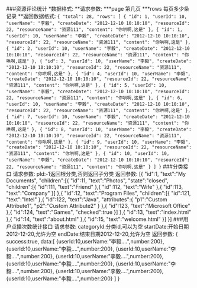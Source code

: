 ###资源评论统计
*数据格式:
**请求参数:
***page 第几页
***rows 每页多少条记录
**返回数据格式:
`
    {
	  "total": 28,
	  "rows": [
	    {
	      "id": 1,
	      "userId": 10,
	      "userName": "李毅",
	      "createDate": "2012-12-10 10:10:10",
	      "resourceId": 22,
	      "resourceName": "资源111",
	      "content": "你哄啊,这是"
	    },
	    {
	      "id": 1,
	      "userId": 10,
	      "userName": "李毅",
	      "createDate": "2012-12-10 10:10:10",
	      "resourceId": 22,
	      "resourceName": "资源111",
	      "content": "你哄啊,这是"
	    },
	    {
	      "id": 2,
	      "userId": 10,
	      "userName": "李毅",
	      "createDate": "2012-12-10 10:10:10",
	      "resourceId": 22,
	      "resourceName": "资源111",
	      "content": "你哄啊,这是"
	    },
	    {
	      "id": 3,
	      "userId": 10,
	      "userName": "李毅",
	      "createDate": "2012-12-10 10:10:10",
	      "resourceId": 22,
	      "resourceName": "资源111",
	      "content": "你哄啊,这是"
	    },
	    {
	      "id": 4,
	      "userId": 10,
	      "userName": "李毅",
	      "createDate": "2012-12-10 10:10:10",
	      "resourceId": 22,
	      "resourceName": "资源111",
	      "content": "你哄啊,这是"
	    },
	    {
	      "id": 5,
	      "userId": 10,
	      "userName": "李毅",
	      "createDate": "2012-12-10 10:10:10",
	      "resourceId": 22,
	      "resourceName": "资源111",
	      "content": "你哄啊,这是"
	    },
	    {
	      "id": 6,
	      "userId": 10,
	      "userName": "李毅",
	      "createDate": "2012-12-10 10:10:10",
	      "resourceId": 22,
	      "resourceName": "资源111",
	      "content": "你哄啊,这是"
	    },
	    {
	      "id": 7,
	      "userId": 10,
	      "userName": "李毅",
	      "createDate": "2012-12-10 10:10:10",
	      "resourceId": 22,
	      "resourceName": "资源111",
	      "content": "你哄啊,这是"
	    },
	    {
	      "id": 8,
	      "userId": 10,
	      "userName": "李毅",
	      "createDate": "2012-12-10 10:10:10",
	      "resourceId": 22,
	      "resourceName": "资源111",
	      "content": "你哄啊,这是"
	    },
	    {
	      "id": 9,
	      "userId": 10,
	      "userName": "李毅",
	      "createDate": "2012-12-10 10:10:10",
	      "resourceId": 22,
	      "resourceName": "资源111",
	      "content": "你哄啊,这是"
	    },
	    {
	      "id": 10,
	      "userId": 10,
	      "userName": "李毅",
	      "createDate": "2012-12-10 10:10:10",
	      "resourceId": 22,
	      "resourceName": "资源111",
	      "content": "你哄啊,这是"
	    }
	  ]
	}
`
###分类接口
请求参数:
pId:-1返回根分类,否则返回子分类
返回参数:
[{
	"id":1,
	"text":"My Documents",
	"children":[{
		"id":11,
		"text":"Photos",
		"state":"closed",
		"children":[{
			"id":111,
			"text":"Friend"
		},{
			"id":112,
			"text":"Wife"
		},{
			"id":113,
			"text":"Company"
		}]
	},{
		"id":12,
		"text":"Program Files",
		"children":[{
			"id":121,
			"text":"Intel"
		},{
			"id":122,
			"text":"Java",
			"attributes":{
				"p1":"Custom Attribute1",
				"p2":"Custom Attribute2"
			}
		},{
			"id":123,
			"text":"Microsoft Office"
		},{
			"id":124,
			"text":"Games",
			"checked":true
		}]
	},{
		"id":13,
		"text":"index.html"
	},{
		"id":14,
		"text":"about.html"
	},{
		"id":15,
		"text":"welcome.html"
	}]
}]
###用户点播次数统计接口
请求参数:
categoryId:分类id,可以为空
startDate:开始日期2012-12-20,允许为空
endDate:结束日期2012-12-20,允许为空
返回参数:
{
	success:true,
	data:[
	{userId:10,userName:"李毅....",number:200},
	{userId:10,userName:"李毅....",number:200},
	{userId:10,userName:"李毅....",number:200},
	{userId:10,userName:"李毅....",number:200},
	{userId:10,userName:"李毅....",number:200},
	{userId:10,userName:"李毅....",number:200},
	{userId:10,userName:"李毅....",number:200},
	{userId:10,userName:"李毅....",number:200}
	]
}

